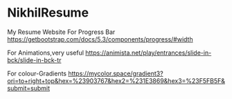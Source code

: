# NikhilResume
My Resume Website
For Progress Bar
https://getbootstrap.com/docs/5.3/components/progress/#width


For Animations,very useful
https://animista.net/play/entrances/slide-in-bck/slide-in-bck-tr


For colour-Gradients
https://mycolor.space/gradient3?ori=to+right+top&hex=%23903767&hex2=%231E3869&hex3=%23F5FB5F&submit=submit